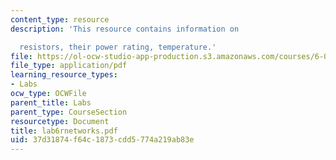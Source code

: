 ```yaml
---
content_type: resource
description: 'This resource contains information on

  resistors, their power rating, temperature.'
file: https://ol-ocw-studio-app-production.s3.amazonaws.com/courses/6-071j-introduction-to-electronics-signals-and-measurement-spring-2006/37d31874f64c1873cdd5774a219ab83e_lab6rnetworks.pdf
file_type: application/pdf
learning_resource_types:
- Labs
ocw_type: OCWFile
parent_title: Labs
parent_type: CourseSection
resourcetype: Document
title: lab6rnetworks.pdf
uid: 37d31874-f64c-1873-cdd5-774a219ab83e
---
```

